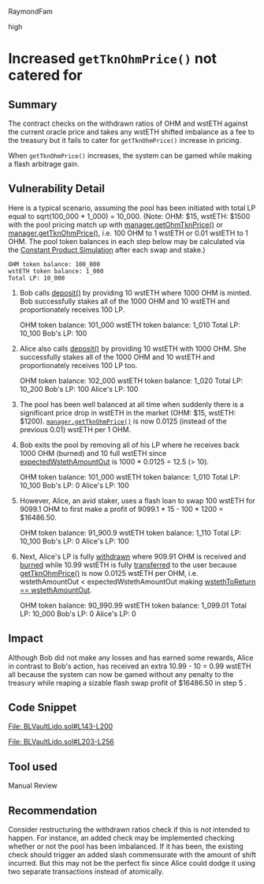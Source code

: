 RaymondFam

high

# Increased `getTknOhmPrice()` not catered for

## Summary
The contract checks on the withdrawn ratios of OHM and wstETH against the current oracle price and takes any wstETH shifted imbalance as a fee to the treasury but it fails to cater for `getTknOhmPrice()` increase in pricing.

When `getTknOhmPrice()` increases, the system can be gamed while making a flash arbitrage gain.

## Vulnerability Detail
Here is a typical scenario, assuming the pool has been initiated with total LP equal to sqrt(100_000 * 1_000) = 10_000. (Note: OHM: $15, wstETH: $1500 with the pool pricing match up with [manager.getOhmTknPrice()](https://github.com/sherlock-audit/2023-03-olympus/blob/main/sherlock-olympus/src/policies/BoostedLiquidity/BLVaultLido.sol#L156) or [manager.getTknOhmPrice()](https://github.com/sherlock-audit/2023-03-olympus/blob/main/sherlock-olympus/src/policies/BoostedLiquidity/BLVaultLido.sol#L232), i.e. 100 OHM to 1 wstETH or 0.01 wstETH to 1 OHM. The pool token balances in each step below may be calculated via the [Constant Product Simulation](https://amm-calculator.vercel.app/) after each swap and stake.)

    OHM token balance: 100_000
    wstETH token balance: 1_000
    Total LP: 10_000

1. Bob calls [deposit()](https://github.com/sherlock-audit/2023-03-olympus/blob/main/sherlock-olympus/src/policies/BoostedLiquidity/BLVaultLido.sol#L143) by providing 10 wstETH where 1000 OHM is minted. Bob successfully stakes all of the 1000 OHM and 10 wstETH and proportionately receives 100 LP.

    OHM token balance: 101_000
    wstETH token balance: 1_010
    Total LP: 10_100
    Bob's LP: 100

3. Alice also calls [deposit()](https://github.com/sherlock-audit/2023-03-olympus/blob/main/sherlock-olympus/src/policies/BoostedLiquidity/BLVaultLido.sol#L143) by providing 10 wstETH with 1000 OHM. She successfully stakes all of the 1000 OHM and 10 wstETH and proportionately receives 100 LP too.

    OHM token balance: 102_000
    wstETH token balance: 1_020
    Total LP: 10_200
    Bob's LP: 100
    Alice's LP: 100

4. The pool has been well balanced at all time when suddenly there is a significant price drop in wstETH in the market (OHM: $15, wstETH: $1200). [`manager.getTknOhmPrice()`](https://github.com/sherlock-audit/2023-03-olympus/blob/main/sherlock-olympus/src/policies/BoostedLiquidity/BLVaultLido.sol#L232) is now 0.0125 (instead of the previous 0.01) wstETH per 1 OHM.

5. Bob exits the pool by removing all of his LP where he receives back 1000 OHM (burned) and 10 full wstETH since [expectedWstethAmountOut](https://github.com/sherlock-audit/2023-03-olympus/blob/main/sherlock-olympus/src/policies/BoostedLiquidity/BLVaultLido.sol#L233) is 1000 * 0.0125 = 12.5 (> 10).  

    OHM token balance: 101_000
    wstETH token balance: 1_010
    Total LP: 10_100
    Bob's LP: 0
    Alice's LP: 100

6. However, Alice, an avid staker, uses a flash loan to swap 100 wstETH for 9099.1 OHM to first make a profit of  9099.1 * 15 - 100 * 1200 = $16486.50. 

    OHM token balance: 91_900.9
    wstETH token balance: 1_110
    Total LP: 10_100
    Bob's LP: 0
    Alice's LP: 100

7. Next, Alice's LP is fully [withdrawn](https://github.com/sherlock-audit/2023-03-olympus/blob/main/sherlock-olympus/src/policies/BoostedLiquidity/BLVaultLido.sol#L203) where 909.91 OHM is received and [burned](https://github.com/sherlock-audit/2023-03-olympus/blob/main/sherlock-olympus/src/policies/BoostedLiquidity/BLVaultLido.sol#L244) while 10.99 wstETH is fully [transferred](https://github.com/sherlock-audit/2023-03-olympus/blob/main/sherlock-olympus/src/policies/BoostedLiquidity/BLVaultLido.sol#L247) to the user because [getTknOhmPrice()](https://github.com/sherlock-audit/2023-03-olympus/blob/main/sherlock-olympus/src/policies/BoostedLiquidity/BLVaultLido.sol#L232) is now 0.0125 wstETH per OHM, i.e. wstethAmountOut < expectedWstethAmountOut making [wstethToReturn == wstethAmountOut](https://github.com/sherlock-audit/2023-03-olympus/blob/main/sherlock-olympus/src/policies/BoostedLiquidity/BLVaultLido.sol#L236-L240). 

    OHM token balance: 90_990.99
    wstETH token balance: 1_099.01
    Total LP: 10_000
    Bob's LP: 0
    Alice's LP: 0

## Impact
Although Bob did not make any losses and has earned some rewards, Alice in contrast to Bob's action, has received an extra 10.99 - 10 = 0.99 wstETH all because the system can now be gamed without any penalty to the treasury while reaping a sizable flash swap profit of $16486.50 in step 5 .

## Code Snippet
[File: BLVaultLido.sol#L143-L200](https://github.com/sherlock-audit/2023-03-olympus/blob/main/sherlock-olympus/src/policies/BoostedLiquidity/BLVaultLido.sol#L143-L200)

[File: BLVaultLido.sol#L203-L256](https://github.com/sherlock-audit/2023-03-olympus/blob/main/sherlock-olympus/src/policies/BoostedLiquidity/BLVaultLido.sol#L203-L256)

## Tool used

Manual Review

## Recommendation
Consider restructuring the withdrawn ratios check if this is not intended to happen. For instance, an added check may be implemented checking whether or not the pool has been imbalanced. If it has been, the existing check should trigger an added slash commensurate with the amount of shift incurred. But this may not be the perfect fix since Alice could dodge it using two separate transactions instead of atomically.
